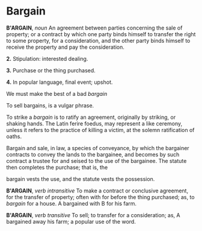 # Bargain

**B'ARGAIN**, _noun_ An agreement between parties concerning the sale of property; or a contract by which one party binds himself to transfer the right to some property, for a consideration, and the other party binds himself to receive the property and pay the consideration.

**2.** Stipulation: interested dealing.

**3.** Purchase or the thing purchased.

**4.** In popular language, final event; upshot.

We must make the best of a bad _bargain_

To sell bargains, is a vulgar phrase.

To strike a _bargain_ is to ratify an agreement, originally by striking, or shaking hands. The Latin ferire foedus, may represent a like ceremony, unless it refers to the practice of killing a victim, at the solemn ratification of oaths.

Bargain and sale, in law, a species of conveyance, by which the bargainer contracts to convey the lands to the bargainee, and becomes by such contract a trustee for and seised to the use of the bargainee. The statute then completes the purchase; that is, the

bargain vests the use, and the statute vests the possession.

**B'ARGAIN**, _verb intransitive_ To make a contract or conclusive agreement, for the transfer of property; often with for before the thing purchased; as, to _bargain_ for a house. A bargained with B for his farm.

**B'ARGAIN**, _verb transitive_ To sell; to transfer for a consideration; as, A bargained away his farm; a popular use of the word.